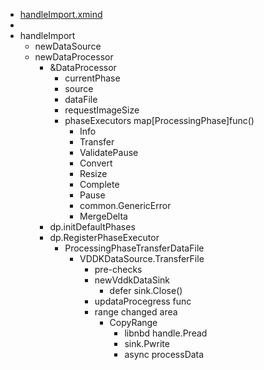 - [handleImport.xmind](../assets/handleImport_1702977394285_0.xmind)
-
- handleImport
	- newDataSource
	- newDataProcessor
		- &DataProcessor
			- currentPhase
			- source
			- dataFile
			- requestImageSize
			- phaseExecutors map[ProcessingPhase]func()
				- Info
				- Transfer
				- ValidatePause
				- Convert
				- Resize
				- Complete
				- Pause
				- common.GenericError
				- MergeDelta
		- dp.initDefaultPhases
		- dp.RegisterPhaseExecutor
			- ProcessingPhaseTransferDataFile
				- VDDKDataSource.TransferFile
					- pre-checks
					- newVddkDataSink
						- defer sink.Close()
					- updataProcegress func
					- range changed area
						- CopyRange
							- libnbd handle.Pread
							- sink.Pwrite
							- async processData